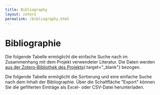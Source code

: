 ```yaml
---
title: Bibliography
layout: zotero
permalink: /bibliography.html
---
```


# Bibliographie

Die folgende Tabelle ermöglicht die einfache Suche nach im Zusammenhang mit dem Projekt verwendeter Literatur. Die Daten werden [aus der Zotero-Bibliothek des Projekts](https://www.zotero.org/groups/5400359/sbb-max-vogt/){:target="\_blank"} bezogen.

Die folgende Tabelle ermöglicht die Sortierung und eine einfache Suche nach dem Inhalt der Bibliographie.
Über die Schaltfläche "Export" können Sie die gefilterten Einträge als Excel- oder CSV-Datei herunterladen.